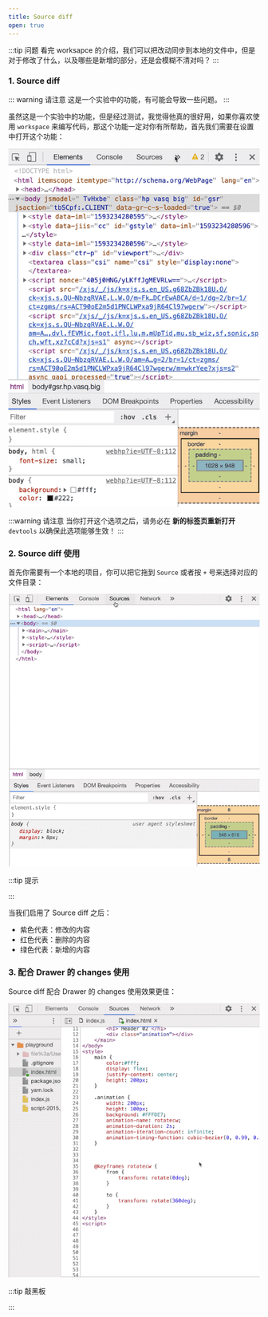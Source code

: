 ```yaml
---
title: Source diff
open: true
---
```


:::tip 问题
看完 worksapce 的介绍，我们可以把改动同步到本地的文件中，但是对于修改了什么，以及哪些是新增的部分，还是会模糊不清对吗？
:::

### 1. Source diff

::: warning 请注意
这是一个实验中的功能，有可能会导致一些问题。
:::

虽然这是一个实验中的功能，但是经过测试，我觉得他真的很好用，如果你喜欢使用 `workspace` 来编写代码，那这个功能一定对你有所帮助，首先我们需要在设置中打开这个功能：

![](./_static/sourcediff_01.gif)

:::warning 请注意
当你打开这个选项之后，请务必在 **新的标签页重新打开** `devtools` 以确保此选项能够生效！
:::

### 2. Source diff 使用

首先你需要有一个本地的项目，你可以把它拖到 `Source` 或者按 `+` 号来选择对应的文件目录：

![](./_static/sourcediff_02.gif)

:::tip 提示
<!-- 如果你还不知道如何使用 `workspace` 可以看 [这里](https://www.frontendwingman.com/Chrome/C06/workspaceTips.html)~ -->
:::

当我们启用了 Source diff 之后：

* 紫色代表：修改的内容
* 红色代表：删除的内容
* 绿色代表：新增的内容

### 3. 配合 Drawer 的 changes 使用

Source diff 配合 Drawer 的 changes 使用效果更佳：

![](./_static/sourcediff_03.gif)

:::tip 敲黑板
<!-- 当然你也可以使用命令打开 Drawer chanegs，如果你忘记了怎么打开可以看[这里]() -->
:::
